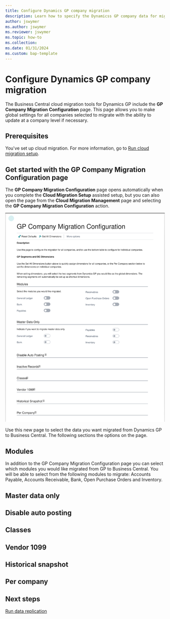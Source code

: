 ```yaml
---
title: Configure Dynamics GP company migration
description: Learn how to specify the Dynamicss GP company data for migrating to Business Central on-premises
author: jswymer
ms.author: jswymer
ms.reviewer: jswymer
ms.topic: how-to 
ms.collection: 
ms.date: 01/31/2024
ms.custom: bap-template
---
```


# Configure Dynamics GP company migration

The Business Central cloud migration tools for Dynamics GP include the **GP Company Migration Configuration** page. This page allows you to make global settings for all companies selected to migrate with the ability to update at a company level if necessary.

## Prerequisites

You've set up cloud migration. For more information, go to [Run cloud migration setup](migration-setup-gp.md).

## Get started with the GP Company Migration Configuration page

The **GP Company Migration Configuration** page opens automatically when you complete the **Cloud Migration Setup** assisted setup, but you can also open the page from the **Cloud Migration Management** page and selecting the **GP Company Migration Configuration** action.

![Shows GP company migration configuration page](../developer/media/gp-company-migration-configuration.svg)


Use this new page to select the data you want migrated from Dynamics GP to Business Central. The following sections the options on the page. 

## Modules
In addition to the GP Company Migration Configuration page you can select which modules you would like migrated from GP to Business Central. You will be able to select from the following modules to migrate: Accounts Payable, Accounts Receivable, Bank, Open Purchase Orders and Inventory.

## Master data only

## Disable auto posting

## Classes

## Vendor 1099

## Historical snapshot

## Per company

## Next steps

[Run data replication](migrate-data-replication-run.md) 
